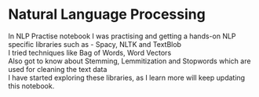 # Natural Language Processing<br>

In NLP Practise notebook I was practising and getting a hands-on NLP specific libraries such as - Spacy, NLTK and TextBlob<br>
I tried techniques like Bag of Words, Word Vectors<br>
Also got to know about Stemming, Lemmitization and Stopwords which are used for cleaning the text data<br>
I have started exploring these libraries, as I learn more will keep updating this notebook. 